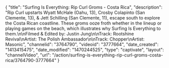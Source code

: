 {
    "title": "Surfing Is Everything: Rip Curl Groms - Costa Rica",
    "description": "Rip Curl upstarts Wyatt McHale (Oahu, 13), Crosby Colapinto (San Clemente, 13), & Jett Schilling (San Clemente, 11), escape south to explore the Costa Rican coastline. These groms ooze froth whether in the lineup or playing games on the beach, which illustrates why Surfing Is Everything to them.\n\nFilmed & Edited by: Justin Jung\n\nTrack: Rootshine Revival\nArtist: The Polish Ambassador\n\nTrack: Chopper\nArtist: Masonic",
    "channelid": "3764790",
    "videoid": "3777664",
    "date_created": "1413415475",
    "date_modified": "1470244525",
    "type": "captivate",
    "layout": "channelVideo",
    "url": "\/action\/surfing-is-everything-rip-curl-groms-costa-rica\/3764790-3777664"
}